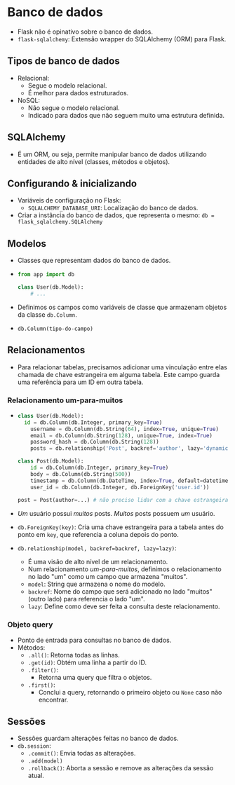 # Banco de dados

- Flask não é opinativo sobre o banco de dados.
- `flask-sqlalchemy`: Extensão wrapper do SQLAlchemy (ORM) para Flask.

## Tipos de banco de dados

- Relacional:
  - Segue o modelo relacional.
  - É melhor para dados estruturados.
- NoSQL:
  - Não segue o modelo relacional.
  - Indicado para dados que não seguem muito uma estrutura definida.

## SQLAlchemy

- É um ORM, ou seja, permite manipular banco de dados utilizando entidades de alto nível (classes, métodos e objetos).

## Configurando & inicializando

- Variáveis de configuração no Flask:
  - `SQLALCHEMY_DATABASE_URI`: Localização do banco de dados.
- Criar a instância do banco de dados, que representa o mesmo: `db = flask_sqlalchemy.SQLAlchemy`

## Modelos

- Classes que representam dados do banco de dados.

- ```python
  from app import db
  
  class User(db.Model):
      # ...
  ```

- Definimos os campos como variáveis de classe que armazenam objetos da classe `db.Column`.

- `db.Column(tipo-do-campo)`

## Relacionamentos

- Para relacionar tabelas, precisamos adicionar uma vinculação entre elas chamada de chave estrangeira em alguma tabela. Este campo guarda uma referência para um ID em outra tabela.

### Relacionamento um-para-muitos

- ```python
  class User(db.Model):
  	id = db.Column(db.Integer, primary_key=True)
      username = db.Column(db.String(64), index=True, unique=True)
      email = db.Column(db.String(128), unique=True, index=True)
      password_hash = db.Column(db.String(128))
      posts = db.relationship('Post', backref='author', lazy='dynamic')
  
  class Post(db.Model):
      id = db.Column(db.Integer, primary_key=True)
      body = db.Column(db.String(500))
      timestamp = db.Column(db.DateTime, index=True, default=datetime.utcnow)
      user_id = db.Column(db.Integer, db.ForeignKey('user.id'))
      
  post = Post(author=...) # não preciso lidar com a chave estrangeira, apenas com o campo de relacionamento.
  ```

- *Um* usuário possui *muitos* posts. *Muitos* posts possuem *um* usuário.

- `db.ForeignKey(key)`: Cria uma chave estrangeira para a tabela antes do ponto em `key`, que referencia a coluna depois do ponto.

- `db.relationship(model, backref=backref, lazy=lazy)`:

  - É uma visão de alto nível de um relacionamento.
  - Num relacionamento *um-para-muitos*, definimos o relacionamento no lado "um" como um campo que armazena "muitos".
  - `model`: String que armazena o nome do modelo.
  - `backref`: Nome do campo que será adicionado no lado "muitos" (outro lado) para referencia o lado "um".
  - `lazy`: Define como deve ser feita a consulta deste relacionamento. 

### Objeto query

- Ponto de entrada para consultas no banco de dados.
- Métodos:
  - `.all()`: Retorna todas as linhas.
  - `.get(id)`: Obtém uma linha a partir do ID.
  - `.filter()`:
    - Retorna uma query que filtra o objetos.
  - `.first()`:
    - Conclui a query, retornando o primeiro objeto ou `None` caso não encontrar.



## Sessões

- Sessões guardam alterações feitas no banco de dados.
- `db.session`:
  - `.commit()`: Envia todas as alterações.
  - `.add(model)`
  - `.rollback()`: Aborta a sessão e remove as alterações da sessão atual.
